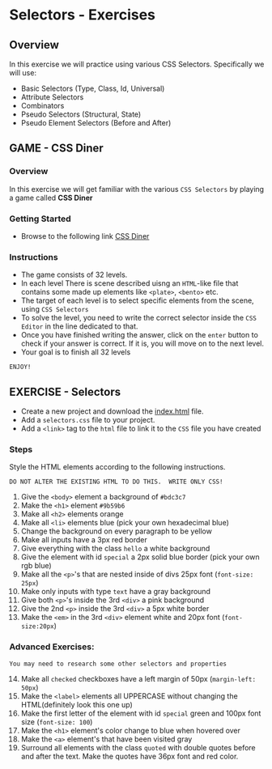 # Selectors - Exercises

## Overview
In this exercise we will practice using various CSS Selectors. Specifically we will use: 
* Basic Selectors (Type, Class, Id, Universal)
* Attribute Selectors
* Combinators
* Pseudo Selectors (Structural, State)
* Pseudo Element Selectors (Before and After)

## GAME - CSS Diner
### Overview
In this exercise we will get familiar with the various `CSS Selectors` by playing a game called **CSS Diner**

### Getting Started
* Browse to the following link [CSS Diner](https://flukeout.github.io/)

### Instructions
- The game consists of 32 levels.
- In each level There is scene described uisng an `HTML`-like file that contains some made up elements like `<plate>`, `<bento>` etc. 
- The target of each level is to select specific elements from the scene, using `CSS Selectors`
- To solve the level, you need to write the correct selector inside the `CSS Editor` in the line dedicated to that.
- Once you have finished writing the answer, click on the `enter` button to check if your answer is correct. If it is, you will move on to the next level.
- Your goal is to finish all 32 levels

~~~
ENJOY!
~~~

## EXERCISE - Selectors
* Create a new project and download the [index.html](index.html) file.
* Add a `selectors.css` file to your project.
* Add a `<link>` tag to the `html` file to link it to the `CSS` file you have created

### Steps
Style the HTML elements according to the following instructions. 

~~~ 
DO NOT ALTER THE EXISTING HTML TO DO THIS.  WRITE ONLY CSS! 
~~~

1. Give the `<body>` element a background of `#bdc3c7`
2. Make the `<h1>` element `#9b59b6`
3. Make all `<h2>` elements orange
4. Make all `<li>` elements blue (pick your own hexadecimal blue)
5. Change the background on every paragraph to be yellow
6. Make all inputs have a 3px red border
7. Give everything with the class `hello` a white background
8. Give the element with id `special` a 2px solid blue border (pick your own rgb blue)
9. Make all the `<p>`'s that are nested inside of divs 25px font (`font-size: 25px`)
10. Make only inputs with type `text` have a gray background
11. Give both `<p>`'s inside the 3rd `<div>` a pink background
12. Give the 2nd `<p>` inside the 3rd `<div>` a 5px white border
13. Make the `<em>` in the 3rd `<div>` element white and 20px font (`font-size:20px`)


### Advanced Exercises:
~~~
You may need to research some other selectors and properties
~~~

14. Make all `checked` checkboxes have a left margin of 50px (`margin-left: 50px`)
15. Make the `<label>` elements all UPPERCASE without changing the HTML(definitely look this one up)
16. Make the first letter of the element with id `special` green and 100px font size (`font-size: 100`)
17. Make the `<h1>` element's color change to blue when hovered over
18. Make the `<a>` element's that have been visited gray
19. Surround all elements with the class `quoted` with double quotes before and after the text. Make the quotes have 36px font and red color.




